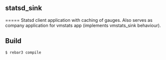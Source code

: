 ## statsd_sink
=====
Statsd client application with caching of gauges.
Also serves as company application for vmstats app (implements vmstats\_sink behaviour). 


Build
-----

    $ rebar3 compile
